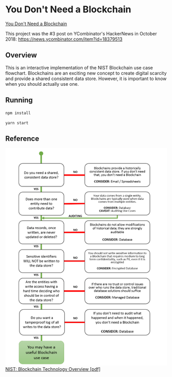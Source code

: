 # You Don't Need a Blockchain
[You Don't Need a Blockchain](https://brucemacd.github.io/You-Dont-Need-A-Blockchain/)

This project was the #3 post on YCombinator's HackerNews in October 2018: https://news.ycombinator.com/item?id=18379513

## Overview
This is an interactive implementation of the NIST Blockchain use case flowchart. Blockchains are an exciting new concept to create digital scarcity and provide a shared consistent data store. However, it is important to know when you should actually use one.
## Running
`npm install`

`yarn start`
## Reference
![NIST Blockchain use cases](https://raw.githubusercontent.com/BruceMacD/You-Dont-Need-A-Blockchain/source/images/NIST-Blockchain-Flowchart.png)  
[NIST: Blockchain Technology Overview [pdf]](https://nvlpubs.nist.gov/nistpubs/ir/2018/NIST.IR.8202.pdf)

